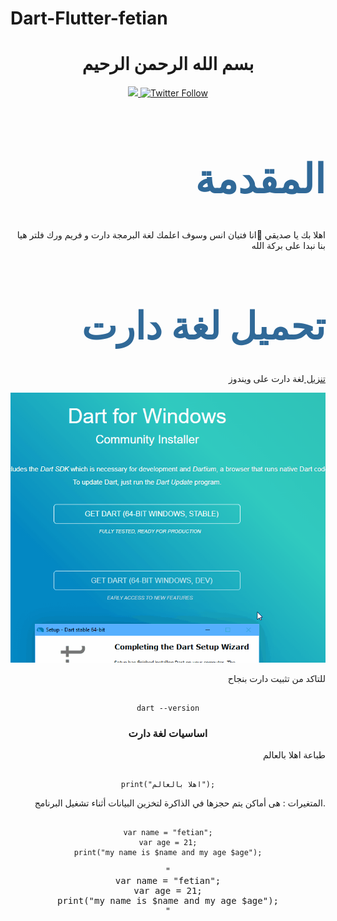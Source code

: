 # Dart-Flutter-fetian
<div align="center">
  <h1> بسم الله الرحمن الرحيم</h1>
  <a  target="_blank" href="https://www.facebook.com/fetian.debug">
  <img src="https://img.shields.io/badge/style--5eba00.svg?label=facebook&logo=facebook&style=social">
  </a>
  <a target="_blank" href="https://twitter.com/fetian_debug">
  <img alt="Twitter Follow" src="https://img.shields.io/badge/style--5eba00.svg?label=twitter&logo=twitter&style=social">
  </a>

<h1 align="right" style="color:#306998;font-size:64px;">المقدمة</h1>

<p align="right">
اهلا بك يا صديقي 👋انا فتيان انس وسوف اعلمك لغة البرمجة دارت و فريم ورك فلتر هيا بنا نبدا على بركة الله
</p>
<h1 align="right" style="color:#306998;font-size:60px;">تحميل لغة دارت</h1>

<p align="right">
<a href="https://gekorm.com/dart-windows/" target="_blank" > تنزيل </a> لغة دارت على ويندوز 
</p>

<a href="https://gekorm.com/dart-windows/" target="_blank">
<img alt="تحميل دارت" src="./images/install_dart.gif" />
</a>

<p align="right">
للتاكد من تثبيت دارت بنجاح
</p>

```shell

dart --version

```

### اساسيات  لغة دارت
<p align="right">
طباعة اهلا بالعالم 
</p>

```

print("اهلا بالعالم");

```
<p align="right">
المتغيرات : هى أماكن يتم حجزها في الذاكرة لتخزين البيانات أثناء تشغيل البرنامج. 
</p>

```

var name = "fetian";
var age = 21;
print("my name is $name and my age $age");

```

<pre data-enlighter-language="dart">
"
var name = "fetian";
var age = 21;
print("my name is $name and my age $age");
"
</pre>
